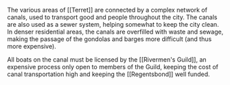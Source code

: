 The various areas of [[Terret]] are connected by a complex network of canals, used to transport good and people throughout the city. The canals are also used as a sewer system, helping somewhat to keep the city clean. In denser residential areas, the canals are overfilled with waste and sewage, making the passage of the gondolas and barges more difficult (and thus more expensive).

All boats on the canal must be licensed by the [[Rivermen's Guild]], an expensive process only open to members of the Guild, keeping the cost of canal transportation high and keeping the [[Regentsbond]] well funded.